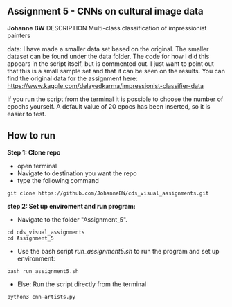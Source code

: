 ## Assignment 5 - CNNs on cultural image data
**Johanne BW**
DESCRIPTION
Multi-class classification of impressionist painters

data:
I have made a smaller data set based on the original. The smaller dataset can be found under the data folder. The code for how I did this appears in the script itself, but is commented out. I just want to point out that this is a small sample set and that it can be seen on the results.
You can find the original data for the assignment here: https://www.kaggle.com/delayedkarma/impressionist-classifier-data

If you run the script from the terminal it is possible to choose the number of epochs yourself. A default value of 20 epocs has been inserted, so it is easier to test.


## How to run
**Step 1: Clone repo**
- open terminal
- Navigate to destination you want the repo
- type the following command
 ```console
 git clone https://github.com/JohanneBW/cds_visual_assignments.git
 ```
**step 2: Set up enviroment and run program:**
- Navigate to the folder "Assignment_5".
```console
cd cds_visual_assignments
cd Assignment_5
```  
- Use the bash script _run_assignment5.sh_ to run the program and set up environment:  
```console
bash run_assignment5.sh
```  
- Else: Run the script directly from the terminal
```console
python3 cnn-artists.py 
```
